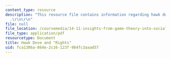 ```yaml
---
content_type: resource
description: "This resource file contains information regarding hawk dove and \"rights\"\
  .\r\n\r\n"
file: null
file_location: /coursemedia/14-11-insights-from-game-theory-into-social-behavior-fall-2013/fca1386a864e2c16123f984fc3aaad57_MIT14_11F13_Hawk_Dove.pdf
file_type: application/pdf
resourcetype: Document
title: Hawk Dove and "Rights"
uid: fca1386a-864e-2c16-123f-984fc3aaad57
---
```

